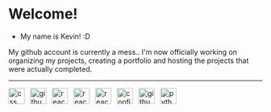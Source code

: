 # Welcome!

- My name is Kevin! :D

My github account is currently a mess.. I'm now officially working on organizing my projects, creating a portfolio and hosting the projects that were actually completed.

---
<img align="left" alt="css" style="width: 32px; padding-right: 8px;" src="https://skillicons.dev/icons?i=css" /><img align="left" alt="github-config" style="width: 32px; padding-right: 8px;" src="https://skillicons.dev/icons?i=github-config" /><img align="left" alt="react-hooks" style="width: 32px; padding-right: 8px;" src="https://skillicons.dev/icons?i=react-hooks" /><img align="left" alt="react-router" style="width: 32px; padding-right: 8px;" src="https://skillicons.dev/icons?i=react-router" /><img align="left" alt="react" style="width: 32px; padding-right: 8px;" src="https://skillicons.dev/icons?i=react" /><img align="left" alt="config" style="width: 32px; padding-right: 8px;" src="https://skillicons.dev/icons?i=config" /><img align="left" alt="github-actions" style="width: 32px; padding-right: 8px;" src="https://skillicons.dev/icons?i=github-actions" /><img align="left" alt="python" style="width: 32px; padding-right: 8px;" src="https://skillicons.dev/icons?i=python" />